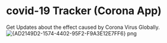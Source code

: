 # covid-19 Tracker (Corona App)
Get Updates about the effect caused by Corona Virus Globally.
![{AD2149D2-1574-4402-95F2-F9A3E12E7FF6} png](https://user-images.githubusercontent.com/73103642/124008119-b6aff100-d9f9-11eb-8b7c-d9c3c0e1e43b.jpg)
